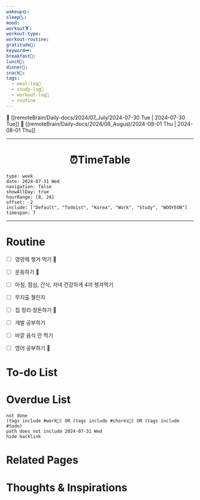 ```yaml
---
wakeup🌞: 
sleep🌜: 
mood: 
workout🏋️: 
workout-type: 
workout-routine: 
gratitude🙏: 
keyword🗝️: 
breakfast🍳: 
lunch🍚: 
dinner🥗: 
snack🍬: 
tags:
  - meal-log📝
  - study-log📓
  - workout-log💪
  - routine
---
```


🔺 [[remoteBrain/Daily-docs/2024/07_July/2024-07-30 Tue | 2024-07-30 Tue]]
🔻 [[remoteBrain/Daily-docs/2024/08_August/2024-08-01 Thu | 2024-08-01 Thu]]
___
<h1> <center>⏰TimeTable </center> </h1>

```gEvent
type: week
date: 2024-07-31 Wed
navigation: false
showAllDay: true
hourRange: [8, 24]
offset: -2
include: ["Default", "Todoist", "Korea", "Work", "Study", "WOOYEON"]
timespan: 7
```

--- 


# Routine 

- [ ] 영양제 챙겨 먹기 🔼 
- [ ] 운동하기 🔼
- [ ] 아침, 점심, 간식, 저녁 건강하게 4끼 챙겨먹기
- [ ] 무지출 챌린지 
- [ ] 집 정리·정돈하기 🔼
- [ ] 개발 공부하기
- [ ] 바깥 음식 안 먹기 
- [ ] 영어 공부하기 🔼 


# To-do List


# Overdue List
```tasks
not done
(tags include #work💼) OR (tags include #chores🧺) OR (tags include #todo)
path does not include 2024-07-31 Wed
hide backlink
```

# Related Pages



# Thoughts & Inspirations


